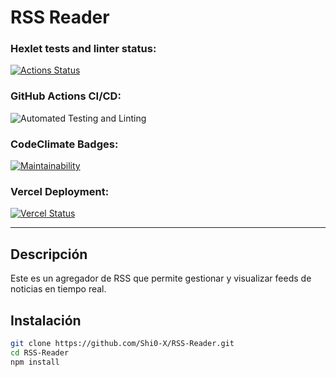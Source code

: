 # RSS Reader

### Hexlet tests and linter status:
[![Actions Status](https://github.com/Shi0-X/fullstack-javascript-project-137/actions/workflows/hexlet-check.yml/badge.svg)](https://github.com/Shi0-X/fullstack-javascript-project-137/actions)

### GitHub Actions CI/CD:
![Automated Testing and Linting](https://github.com/Shi0-X/RSS-Reader/actions/workflows/testing.yml/badge.svg)

### CodeClimate Badges:
[![Maintainability](https://api.codeclimate.com/v1/badges/44b992ffde51d74f4305/maintainability)](https://codeclimate.com/github/Shi0-X/RSS-Reader/maintainability)

### Vercel Deployment:
[![Vercel Status](https://vercel-badge.now.sh/Shi0-X/RSS-Reader)](https://rss-reader-six-beta.vercel.app)

---

## **Descripción**
Este es un agregador de RSS que permite gestionar y visualizar feeds de noticias en tiempo real.

## **Instalación**
```sh
git clone https://github.com/Shi0-X/RSS-Reader.git
cd RSS-Reader
npm install
